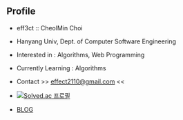 Profile
-------
- eff3ct :: CheolMin Choi
- Hanyang Univ, Dept. of Computer Software Engineering
- Interested in : Algorithms, Web Programming
- Currently Learning : Algorithms

- Contact >> effect2110@gmail.com <<

- [![Solved.ac 프로필](http://mazassumnida.wtf/api/v2/generate_badge?boj=effect2110)](https://solved.ac/effect2110)

- [BLOG](https://eff3ct.github.io/)

<!---
eff3ct/eff3ct is a ✨ special ✨ repository because its `README.md` (this file) appears on your GitHub profile.
You can click the Preview link to take a look at your changes.
--->
